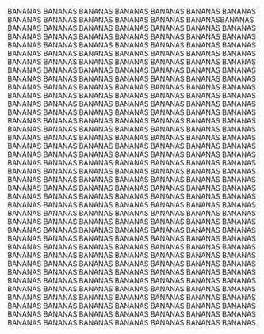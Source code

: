 BANANAS
BANANAS
BANANAS
BANANAS
BANANAS
BANANAS
BANANAS
BANANAS
BANANAS
BANANAS
BANANAS
BANANAS
BANANASBANANAS
BANANAS
BANANAS
BANANAS
BANANAS
BANANAS
BANANAS
BANANAS
BANANAS
BANANAS
BANANAS
BANANAS
BANANAS
BANANAS
BANANAS
BANANAS
BANANAS
BANANAS
BANANAS
BANANAS
BANANAS
BANANAS
BANANAS
BANANAS
BANANAS
BANANAS
BANANAS
BANANAS
BANANAS
BANANAS
BANANAS
BANANAS
BANANAS
BANANAS
BANANAS
BANANAS
BANANAS
BANANAS
BANANAS
BANANAS
BANANAS
BANANAS
BANANAS
BANANAS
BANANAS
BANANAS
BANANAS
BANANAS
BANANAS
BANANAS
BANANAS
BANANAS
BANANAS
BANANAS
BANANAS
BANANAS
BANANAS
BANANAS
BANANAS
BANANAS
BANANAS
BANANAS
BANANAS
BANANAS
BANANAS
BANANAS
BANANAS
BANANAS
BANANAS
BANANAS
BANANAS
BANANAS
BANANAS
BANANAS
BANANAS
BANANAS
BANANAS
BANANAS
BANANAS
BANANAS
BANANAS
BANANAS
BANANAS
BANANAS
BANANAS
BANANAS
BANANAS
BANANAS
BANANAS
BANANAS
BANANAS
BANANAS
BANANAS
BANANAS
BANANAS
BANANAS
BANANAS
BANANAS
BANANAS
BANANAS
BANANAS
BANANAS
BANANAS
BANANAS
BANANAS
BANANAS
BANANAS
BANANAS
BANANAS
BANANAS
BANANAS
BANANAS
BANANAS
BANANAS
BANANAS
BANANAS
BANANAS
BANANAS
BANANAS
BANANAS
BANANAS
BANANAS
BANANAS
BANANAS
BANANAS
BANANAS
BANANAS
BANANAS
BANANAS
BANANAS
BANANAS
BANANAS
BANANAS
BANANAS
BANANAS
BANANAS
BANANAS
BANANAS
BANANAS
BANANAS
BANANAS
BANANAS
BANANAS
BANANAS
BANANAS
BANANAS
BANANAS
BANANAS
BANANAS
BANANAS
BANANAS
BANANAS
BANANAS
BANANAS
BANANAS
BANANAS
BANANAS
BANANAS
BANANAS
BANANAS
BANANAS
BANANAS
BANANAS
BANANAS
BANANAS
BANANAS
BANANAS
BANANAS
BANANAS
BANANAS
BANANAS
BANANAS
BANANAS
BANANAS
BANANAS
BANANAS
BANANAS
BANANAS
BANANAS
BANANAS
BANANAS
BANANAS
BANANAS
BANANAS
BANANAS
BANANAS
BANANAS
BANANAS
BANANAS
BANANAS
BANANAS
BANANAS
BANANAS
BANANAS
BANANAS
BANANAS
BANANAS
BANANAS
BANANAS
BANANAS
BANANAS
BANANAS
BANANAS
BANANAS
BANANAS
BANANAS
BANANAS
BANANAS
BANANAS
BANANAS
BANANAS
BANANAS
BANANAS
BANANAS
BANANAS
BANANAS
BANANAS
BANANAS
BANANAS
BANANAS
BANANAS
BANANAS
BANANAS
BANANAS
BANANAS
BANANAS
BANANAS
BANANAS
BANANAS
BANANAS
BANANAS
BANANAS
BANANAS
BANANAS
BANANAS
BANANAS
BANANAS
BANANAS
BANANAS
BANANAS
BANANAS
BANANAS
BANANAS
BANANAS
BANANAS
BANANAS
BANANAS
BANANAS
BANANAS
BANANAS
BANANAS
BANANAS
BANANAS
